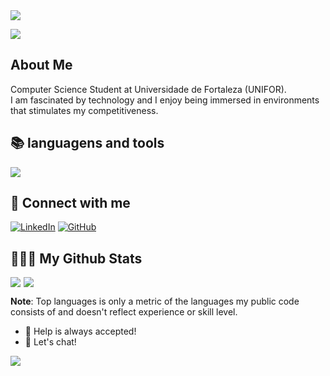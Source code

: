 
<img src="https://capsule-render.vercel.app/api?type=waving&height=90&color=0:93FB9D,100:09C7FB">

<p align="left">
  <a href="https://git.io/typing-svg">
    <img src="https://readme-typing-svg.demolab.com?font=JettBrains+Mono&duration=5100&pause=1000&color=F7F7F6&center=true&vCenter=true&width=435&lines=Hey+there!+I'm+Kaio+Mendes+%F0%9F%A4%99%F0%9F%8F%BD" />
  </a>
</p>

## About Me
 <p>Computer Science Student at Universidade de Fortaleza (UNIFOR). <br> I am fascinated by technology and I enjoy being immersed in environments that stimulates my competitiveness.</p>

## 📚 languagens and tools

<p align="left">
  <a href="https://skillicons.dev">
    <img src="https://skillicons.dev/icons?i=py,java,ts,react,js,nodejs,html,css&theme=dark" />
  </a>
</p>

## 📎 Connect with me
[![LinkedIn](https://img.shields.io/badge/LinkedIn-0077B5?style=for-the-badge&logo=linkedin&logoColor=white)](https://www.linkedin.com/in/kaiomendesbr/?locale=en_US)
[![GitHub](https://img.shields.io/badge/GitHub-100000?style=for-the-badge&logo=github&logoColor=white)](https://github.com/kaiomendes15)

## 👨🏽‍💻 My Github Stats

<p align="left">
  <a href="https://git.io/streak-stats" style="display:flex;flex-direction:row;flex-wrap:wrap;justify-content:start;align-items:start">
    <img src="https://streak-stats.demolab.com?user=kaiomendes15&theme=gotham&hide_border=true&border_radius=50" style="margin-right:1%"/>
    <img style="align-self:center;" src="https://github-readme-stats.vercel.app/api/top-langs/?username=kaiomendes15&theme=gotham&hide_border=true&include_all_commits=true&count_private=true&layout=compact&border_radius=30" style="margin-bottom:1%"/>
  </a>
</p>

**Note**: Top languages is only a metric of the languages my public code consists of and doesn't reflect experience or skill level.



- 🤝 Help is always accepted!
- 💬 Let's chat!

<img src="https://capsule-render.vercel.app/api?type=waving&height=90&color=0:93FB9D,100:09C7FB&reversal=true&descAlignY=0&descAlign=100&section=footer">





